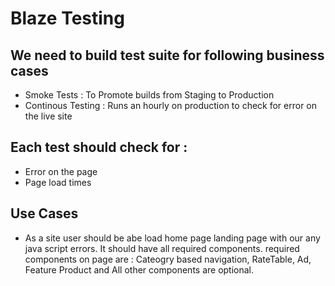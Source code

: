 # Blaze Testing

## We need to build test suite for following business cases

* Smoke Tests : To Promote builds from Staging to Production
* Continous Testing : Runs an hourly on production to check for error on the live site


## Each test should check for :
* Error on the page
* Page load times

## Use Cases
* As a site user should be abe load home page landing page with our any java script errors. It should have all required components. required components on page are : Cateogry based navigation, RateTable, Ad, Feature Product and All other components are optional.


